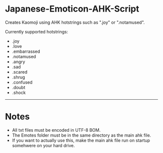 # Japanese-Emoticon-AHK-Script
Creates Kaomoji using AHK hotstrings such as ".joy" or ".notamused".

Currently supported hotstrings:
* .joy
* .love
* .embarrassed
* .notamused
* .angry
* .sad
* .scared
* .shrug
* .confused
* .doubt
* .shock

-------------

# Notes
* All txt files must be encoded in UTF-8 BOM.
* The Emotes folder must be in the same directory as the main ahk file.
* If you want to actually use this, make the main ahk file run on startup somehwere on your hard drive.
